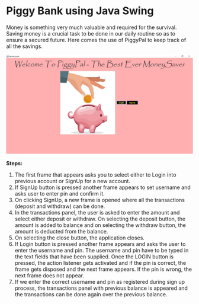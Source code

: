 # Piggy Bank using Java Swing
 Money is something very much valuable and required for the survival. Saving money is a crucial task to be done in our daily routine so as to ensure a secured future. Here comes the use of PiggyPal to keep track of all the savings.

<img src="Screenshots/Picture1.jpg">

 <b>Steps:</b>
 1)	The first frame that appears asks you to select either to Login into previous account or SignUp for a new account.
2)	If SignUp button is pressed another frame appears to set username and asks user to enter pin and confirm it.
3)	On clicking SignUp, a new frame is opened where all the transactions (deposit and withdraw) can be done. 
4)	In the transactions panel, the user is asked to enter the amount and select either deposit or withdraw. On selecting the deposit button, the amount is added to balance and on selecting the withdraw button, the amount is deducted from the balance.
5)	On selecting the close button, the application closes.
6)	If Login button is pressed another frame appears and asks the user to enter the username and pin. The username and pin have to be typed in the text fields that have been supplied. Once the LOGIN button is pressed, the action listener gets activated and if the pin is correct, the frame gets disposed and the next frame appears. If the pin is wrong, the next frame does not appear.
7)	If we enter the correct username and pin as registered during sign up process, the transactions panel with previous balance is appeared and the transactions can be done again over the previous balance.

